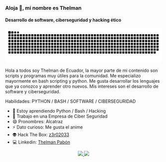 ### Aloja 👋, mi nombre es Thelman
#### Desarrollo de software, ciberseguridad y hacking ético

<picture>
  <source
    media="(prefers-color-scheme: dark)"
    srcset="https://raw.githubusercontent.com/platane/snk/output/github-contribution-grid-snake-dark.svg"
  />
  <source
    media="(prefers-color-scheme: light)"
    srcset="https://raw.githubusercontent.com/platane/snk/output/github-contribution-grid-snake.svg"
  />
  <img
    alt="github contribution grid snake animation"
    src="https://raw.githubusercontent.com/platane/snk/output/github-contribution-grid-snake.svg"
  />
</picture>

Hola a todos soy Thelman de Ecuador, la mayor parte de mi contenido son scripts y programas muy útiles para la comunidad. Me especializo mayormente en bash scripting y python. Me gusta desarrollar los lenguajes que ya conozco y aprender otro nuevos. Mis intereses son el desarrollo de software y ciberseguridad.

Habilidades: PYTHON / BASH / SOFTWARE / CIBERSEGURIDAD

- 🌱 Estoy aprendiendo Python / Bash / Hacking
- 🗽 Trabajo en una Empresa de Ciber Seguridad
- 😄 Pronombres: Alcatraz 
- ⚡ Dato curioso: Me gusta el anime 
- 👽 Hack The Box: [z3r02033](https://app.hackthebox.com/profile/580522)
- 💻 Linkedin: [Thelman Pabón](https://www.linkedin.com/in/thelman-pab%C3%B3n-56a5a8251/)
<!-- - 🛍️ Mi Tienda Online: [Academia Alcatraz](https://alcatrazth.com/) -->

<p align="center">
<a href="https://github.com/AVS1508">
  <img height="180em" src="https://github-readme-stats-eight-theta.vercel.app/api?username=Alcatraz2033&show_icons=true&theme=tokyonight&include_all_commits=true&count_private=true"/>
  <img height="180em" src="https://github-readme-stats-eight-theta.vercel.app/api/top-langs/?username=Alcatraz2033&layout=compact&langs_count=8&theme=tokyonight"/>
</a>
</p>
